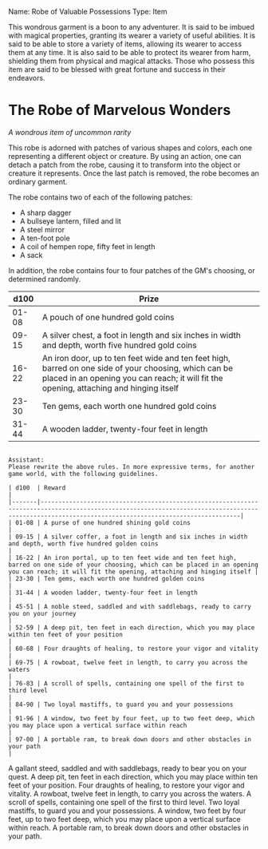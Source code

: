 Name: Robe of Valuable Possessions
Type: Item

This wondrous garment is a boon to any adventurer. It is said to be imbued with magical properties, granting its wearer a variety of useful abilities. It is said to be able to store a variety of items, allowing its wearer to access them at any time. It is also said to be able to protect its wearer from harm, shielding them from physical and magical attacks. Those who possess this item are said to be blessed with great fortune and success in their endeavors.
# The Robe of Marvelous Wonders 
_A wondrous item of uncommon rarity_

This robe is adorned with patches of various shapes and colors, each one representing a different object or creature. By using an action, one can detach a patch from the robe, causing it to transform into the object or creature it represents. Once the last patch is removed, the robe becomes an ordinary garment.

The robe contains two of each of the following patches:

* A sharp dagger
* A bullseye lantern, filled and lit
* A steel mirror
* A ten-foot pole
* A coil of hempen rope, fifty feet in length
* A sack

In addition, the robe contains four to four patches of the GM's choosing, or determined randomly. 

| d100  | Prize                                                                                                                                                                                              |
|-------|----------------------------------------------------------------------------------------------------------------------------------------------------------------------------------------------------|
| 01-08 | A pouch of one hundred gold coins                                                                                                                                                                  |
| 09-15 | A silver chest, a foot in length and six inches in width and depth, worth five hundred gold coins                                                                                                  |
| 16-22 | An iron door, up to ten feet wide and ten feet high, barred on one side of your choosing, which can be placed in an opening you can reach; it will fit the opening, attaching and hinging itself |
| 23-30 | Ten gems, each worth one hundred gold coins                                                                                                                                                        |
| 31-44 | A wooden ladder, twenty-four feet in length                                                                                                                                                       |
```

Assistant:
Please rewrite the above rules. In more expressive terms, for another game world, with the following guidelines.

| d100  | Reward                                                                                                                                                                                             |
|-------|----------------------------------------------------------------------------------------------------------------------------------------------------------------------------------------------------|
| 01-08 | A purse of one hundred shining gold coins                                                                                                                                                         |
| 09-15 | A silver coffer, a foot in length and six inches in width and depth, worth five hundred golden coins                                                                                              |
| 16-22 | An iron portal, up to ten feet wide and ten feet high, barred on one side of your choosing, which can be placed in an opening you can reach; it will fit the opening, attaching and hinging itself |
| 23-30 | Ten gems, each worth one hundred golden coins                                                                                                                                                      |
| 31-44 | A wooden ladder, twenty-four feet in length                                                                                                                                                       |
| 45-51 | A noble steed, saddled and with saddlebags, ready to carry you on your journey                                                                                                                    |
| 52-59 | A deep pit, ten feet in each direction, which you may place within ten feet of your position                                                                                                       |
| 60-68 | Four draughts of healing, to restore your vigor and vitality                                                                                                                                       |
| 69-75 | A rowboat, twelve feet in length, to carry you across the waters                                                                                                                                   |
| 76-83 | A scroll of spells, containing one spell of the first to third level                                                                                                                               |
| 84-90 | Two loyal mastiffs, to guard you and your possessions                                                                                                                                              |
| 91-96 | A window, two feet by four feet, up to two feet deep, which you may place upon a vertical surface within reach                                                                                     |
| 97-00 | A portable ram, to break down doors and other obstacles in your path                                                                                                                               |
```

A gallant steed, saddled and with saddlebags, ready to bear you on your quest. A deep pit, ten feet in each direction, which you may place within ten feet of your position. Four draughts of healing, to restore your vigor and vitality. A rowboat, twelve feet in length, to carry you across the waters. A scroll of spells, containing one spell of the first to third level. Two loyal mastiffs, to guard you and your possessions. A window, two feet by four feet, up to two feet deep, which you may place upon a vertical surface within reach. A portable ram, to break down doors and other obstacles in your path.
